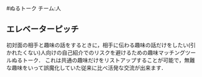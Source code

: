#ぬるトーク チーム:人
## エレベーターピッチ
初対面の相手と趣味の話をするときに，相手に伝わる趣味の話だけをしたい(引かれたくない)人向けの自己紹介でのリスクを避けるための趣味マッチングツールぬるトーク．
これは共通の趣味だけをリストアップすることが可能で，無難な趣味をいって誤魔化していた従来に比べ活発な交流が出来ます．